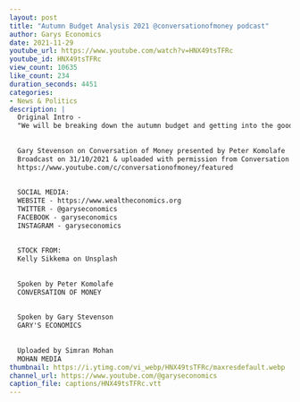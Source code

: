 ```yaml
---
layout: post
title: "Autumn Budget Analysis 2021 @conversationofmoney podcast"
author: Garys Economics
date: 2021-11-29
youtube_url: https://www.youtube.com/watch?v=HNX49tsTFRc
youtube_id: HNX49tsTFRc
view_count: 10635
like_count: 234
duration_seconds: 4451
categories:
- News & Politics
description: |
  Original Intro - 
  "We will be breaking down the autumn budget and getting into the good, the bad and the ugly. What does the autumn budget mean for you, your family, your business. If you're confused about what the autumn budget, this is for you."
  
  
  Gary Stevenson on Conversation of Money presented by Peter Komolafe
  Broadcast on 31/10/2021 & uploaded with permission from Conversation of Money
  https://www.youtube.com/c/conversationofmoney/featured
  
  
  SOCIAL MEDIA:
  WEBSITE - https://www.wealtheconomics.org
  TWITTER - @garyseconomics
  FACEBOOK - garyseconomics
  INSTAGRAM - garyseconomics
  
  
  STOCK FROM:
  Kelly Sikkema on Unsplash
  
  
  Spoken by Peter Komolafe
  CONVERSATION OF MONEY
  
  
  Spoken by Gary Stevenson
  GARY'S ECONOMICS
  
  
  Uploaded by Simran Mohan 
  MOHAN MEDIA
thumbnail: https://i.ytimg.com/vi_webp/HNX49tsTFRc/maxresdefault.webp
channel_url: https://www.youtube.com/@garyseconomics
caption_file: captions/HNX49tsTFRc.vtt
---
```

